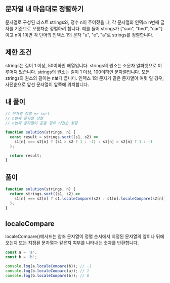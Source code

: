 ## 문자열 내 마음대로 정렬하기

문자열로 구성된 리스트 strings와, 정수 n이 주어졌을 때, 각 문자열의 인덱스 n번째 글자를 기준으로 오름차순 정렬하려 합니다. 예를 들어 strings가 ["sun", "bed", "car"]이고 n이 1이면 각 단어의 인덱스 1의 문자 "u", "e", "a"로 strings를 정렬합니다.

## 제한 조건

strings는 길이 1 이상, 50이하인 배열입니다.
strings의 원소는 소문자 알파벳으로 이루어져 있습니다.
strings의 원소는 길이 1 이상, 100이하인 문자열입니다.
모든 strings의 원소의 길이는 n보다 큽니다.
인덱스 1의 문자가 같은 문자열이 여럿 일 경우, 사전순으로 앞선 문자열이 앞쪽에 위치합니다.

## 내 풀이

```js
// 문자열 정렬 => sort
// n번째 문자열 정렬
// n번째 문자열이 같을 경우 사전순 정렬

function solution(strings, n) {
  const result = strings.sort((s1, s2) =>
    s1[n] === s2[n] ? (s1 > s2 ? 1 : -1) : s1[n] > s2[n] ? 1 : -1
  );

  return result;
}
```

## 풀이

```js
function solution(strings, n) {
  return strings.sort((s1, s2) =>
    s1[n] === s2[n] ? s1.localeCompare(s2) : s1[n].localeCompare(s2[n])
  );
}
```

## localeCompare

localeCompare()메서드는 참조 문자열이 정렬 순서에서 지정된 문자열의 앞이나 뒤에 오는지 또는 지정된 문자열과 같은지 여부를 나타내는 숫자를 반환합니다.

```js
const a = 'a';
const b = 'b';

console.log(a.localeCompare(b)); // -1
console.log(b.localeCompare(a)); // 1
console.log(b.localeCompare(b)); // 0
```

